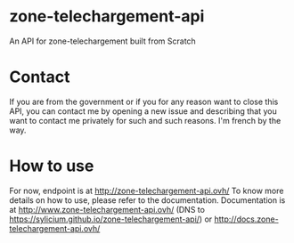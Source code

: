 # zone-telechargement-api
 An API for zone-telechargement built from Scratch

# Contact
If you are from the government or if you for any reason want to close this API, you can contact me by opening a new issue and describing that you want to contact me privately for such and such reasons.
I'm french by the way.

# How to use
For now, endpoint is at http://zone-telechargement-api.ovh/
To know more details on how to use, please refer to the documentation.
Documentation is at http://www.zone-telechargement-api.ovh/ (DNS to https://sylicium.github.io/zone-telechargement-api/) or http://docs.zone-telechargement-api.ovh/